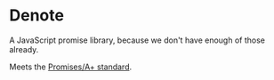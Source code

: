 # Denote

A JavaScript promise library, because we don't have enough of those already.

Meets the [Promises/A+ standard](https://promisesaplus.com/).
